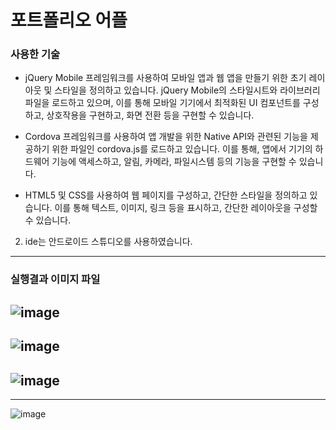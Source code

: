 # 포트폴리오 어플

### 사용한 기술
- jQuery Mobile 프레임워크를 사용하여 모바일 앱과 웹 앱을 만들기 위한 초기 레이아웃 및 스타일을 정의하고 있습니다. jQuery Mobile의 스타일시트와 라이브러리 파일을 로드하고 있으며, 이를 통해 모바일 기기에서 최적화된 UI 컴포넌트를 구성하고, 상호작용을 구현하고, 화면 전환 등을 구현할 수 있습니다.

- Cordova 프레임워크를 사용하여 앱 개발을 위한 Native API와 관련된 기능을 제공하기 위한 파일인 cordova.js를 로드하고 있습니다. 이를 통해, 앱에서 기기의 하드웨어 기능에 액세스하고, 알림, 카메라, 파일시스템 등의 기능을 구현할 수 있습니다.

- HTML5 및 CSS를 사용하여 웹 페이지를 구성하고, 간단한 스타일을 정의하고 있습니다. 이를 통해 텍스트, 이미지, 링크 등을 표시하고, 간단한 레이아웃을 구성할 수 있습니다.

2. ide는 안드로이드 스튜디오를 사용하였습니다.

---

### 실행결과 이미지 파일
![image](https://user-images.githubusercontent.com/107412414/228905788-acb71b08-ef7a-472c-a72d-c2a6d4a8aa92.png)
---
![image](https://user-images.githubusercontent.com/107412414/228905846-0b184b63-3a04-4fdd-9fd8-6ebc17e3bcd2.png)
---
![image](https://user-images.githubusercontent.com/107412414/228905936-722d3bd4-bf6a-4cca-8494-2f9bb3f0d999.png)
---
---
![image](https://user-images.githubusercontent.com/107412414/228905970-8d2f5942-2f63-493c-b899-50e9aba158fe.png)
